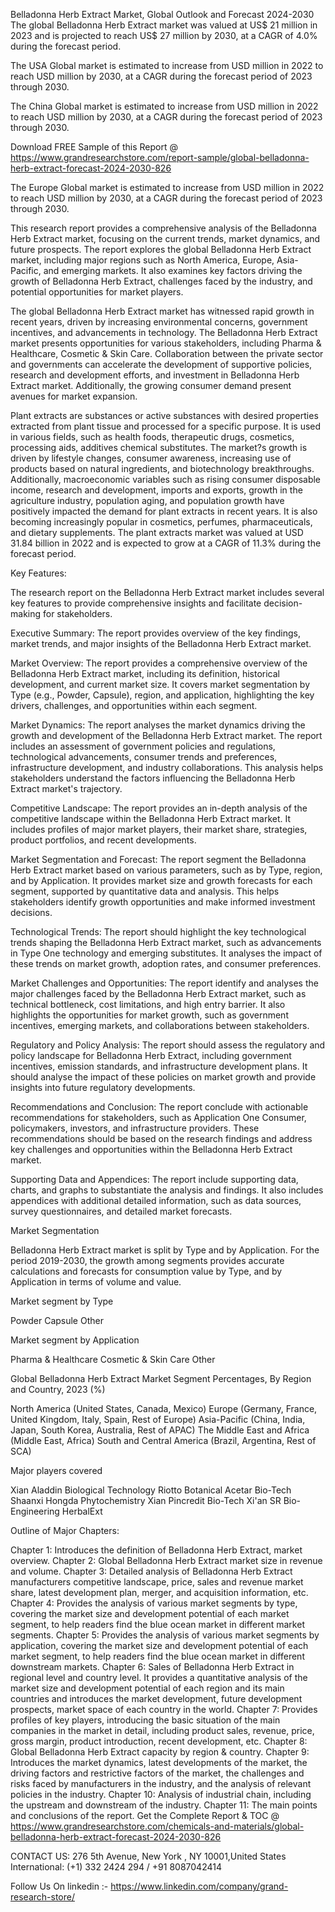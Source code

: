 Belladonna Herb Extract Market, Global Outlook and Forecast 2024-2030
The global Belladonna Herb Extract market was valued at US$ 21 million in 2023 and is projected to reach US$ 27 million by 2030, at a CAGR of 4.0% during the forecast period.

The USA Global market is estimated to increase from USD million in 2022 to reach USD million by 2030, at a CAGR during the forecast period of 2023 through 2030.

The China Global market is estimated to increase from USD million in 2022 to reach USD million by 2030, at a CAGR during the forecast period of 2023 through 2030.

Download FREE Sample of this Report @ https://www.grandresearchstore.com/report-sample/global-belladonna-herb-extract-forecast-2024-2030-826

The Europe Global market is estimated to increase from USD million in 2022 to reach USD million by 2030, at a CAGR during the forecast period of 2023 through 2030.

This research report provides a comprehensive analysis of the Belladonna Herb Extract market, focusing on the current trends, market dynamics, and future prospects. The report explores the global Belladonna Herb Extract market, including major regions such as North America, Europe, Asia-Pacific, and emerging markets. It also examines key factors driving the growth of Belladonna Herb Extract, challenges faced by the industry, and potential opportunities for market players.

The global Belladonna Herb Extract market has witnessed rapid growth in recent years, driven by increasing environmental concerns, government incentives, and advancements in technology. The Belladonna Herb Extract market presents opportunities for various stakeholders, including Pharma & Healthcare, Cosmetic & Skin Care. Collaboration between the private sector and governments can accelerate the development of supportive policies, research and development efforts, and investment in Belladonna Herb Extract market. Additionally, the growing consumer demand present avenues for market expansion.

Plant extracts are substances or active substances with desired properties extracted from plant tissue and processed for a specific purpose. It is used in various fields, such as health foods, therapeutic drugs, cosmetics, processing aids, additives chemical substitutes. The market?s growth is driven by lifestyle changes, consumer awareness, increasing use of products based on natural ingredients, and biotechnology breakthroughs. Additionally, macroeconomic variables such as rising consumer disposable income, research and development, imports and exports, growth in the agriculture industry, population aging, and population growth have positively impacted the demand for plant extracts in recent years. It is also becoming increasingly popular in cosmetics, perfumes, pharmaceuticals, and dietary supplements. The plant extracts market was valued at USD 31.84 billion in 2022 and is expected to grow at a CAGR of 11.3% during the forecast period.

Key Features:

The research report on the Belladonna Herb Extract market includes several key features to provide comprehensive insights and facilitate decision-making for stakeholders.

Executive Summary: The report provides overview of the key findings, market trends, and major insights of the Belladonna Herb Extract market.

Market Overview: The report provides a comprehensive overview of the Belladonna Herb Extract market, including its definition, historical development, and current market size. It covers market segmentation by Type (e.g., Powder, Capsule), region, and application, highlighting the key drivers, challenges, and opportunities within each segment.

Market Dynamics: The report analyses the market dynamics driving the growth and development of the Belladonna Herb Extract market. The report includes an assessment of government policies and regulations, technological advancements, consumer trends and preferences, infrastructure development, and industry collaborations. This analysis helps stakeholders understand the factors influencing the Belladonna Herb Extract market's trajectory.

Competitive Landscape: The report provides an in-depth analysis of the competitive landscape within the Belladonna Herb Extract market. It includes profiles of major market players, their market share, strategies, product portfolios, and recent developments.

Market Segmentation and Forecast: The report segment the Belladonna Herb Extract market based on various parameters, such as by Type, region, and by Application. It provides market size and growth forecasts for each segment, supported by quantitative data and analysis. This helps stakeholders identify growth opportunities and make informed investment decisions.

Technological Trends: The report should highlight the key technological trends shaping the Belladonna Herb Extract market, such as advancements in Type One technology and emerging substitutes. It analyses the impact of these trends on market growth, adoption rates, and consumer preferences.

Market Challenges and Opportunities: The report identify and analyses the major challenges faced by the Belladonna Herb Extract market, such as technical bottleneck, cost limitations, and high entry barrier. It also highlights the opportunities for market growth, such as government incentives, emerging markets, and collaborations between stakeholders.

Regulatory and Policy Analysis: The report should assess the regulatory and policy landscape for Belladonna Herb Extract, including government incentives, emission standards, and infrastructure development plans. It should analyse the impact of these policies on market growth and provide insights into future regulatory developments.

Recommendations and Conclusion: The report conclude with actionable recommendations for stakeholders, such as Application One Consumer, policymakers, investors, and infrastructure providers. These recommendations should be based on the research findings and address key challenges and opportunities within the Belladonna Herb Extract market.

Supporting Data and Appendices: The report include supporting data, charts, and graphs to substantiate the analysis and findings. It also includes appendices with additional detailed information, such as data sources, survey questionnaires, and detailed market forecasts.

Market Segmentation

Belladonna Herb Extract market is split by Type and by Application. For the period 2019-2030, the growth among segments provides accurate calculations and forecasts for consumption value by Type, and by Application in terms of volume and value.

Market segment by Type

Powder
Capsule
Other

Market segment by Application

Pharma & Healthcare
Cosmetic & Skin Care
Other

Global Belladonna Herb Extract Market Segment Percentages, By Region and Country, 2023 (%)

North America (United States, Canada, Mexico)
Europe (Germany, France, United Kingdom, Italy, Spain, Rest of Europe)
Asia-Pacific (China, India, Japan, South Korea, Australia, Rest of APAC)
The Middle East and Africa (Middle East, Africa)
South and Central America (Brazil, Argentina, Rest of SCA)

Major players covered

Xian Aladdin Biological Technology
Riotto Botanical
Acetar Bio-Tech
Shaanxi Hongda Phytochemistry
Xian Pincredit Bio-Tech
Xi'an SR Bio-Engineering
HerbalExt

Outline of Major Chapters:

Chapter 1: Introduces the definition of Belladonna Herb Extract, market overview.
Chapter 2: Global Belladonna Herb Extract market size in revenue and volume.
Chapter 3: Detailed analysis of Belladonna Herb Extract manufacturers competitive landscape, price, sales and revenue market share, latest development plan, merger, and acquisition information, etc.
Chapter 4: Provides the analysis of various market segments by type, covering the market size and development potential of each market segment, to help readers find the blue ocean market in different market segments.
Chapter 5: Provides the analysis of various market segments by application, covering the market size and development potential of each market segment, to help readers find the blue ocean market in different downstream markets.
Chapter 6: Sales of Belladonna Herb Extract in regional level and country level. It provides a quantitative analysis of the market size and development potential of each region and its main countries and introduces the market development, future development prospects, market space of each country in the world.
Chapter 7: Provides profiles of key players, introducing the basic situation of the main companies in the market in detail, including product sales, revenue, price, gross margin, product introduction, recent development, etc.
Chapter 8: Global Belladonna Herb Extract capacity by region & country.
Chapter 9: Introduces the market dynamics, latest developments of the market, the driving factors and restrictive factors of the market, the challenges and risks faced by manufacturers in the industry, and the analysis of relevant policies in the industry.
Chapter 10: Analysis of industrial chain, including the upstream and downstream of the industry.
Chapter 11: The main points and conclusions of the report.
Get the Complete Report & TOC @ https://www.grandresearchstore.com/chemicals-and-materials/global-belladonna-herb-extract-forecast-2024-2030-826

CONTACT US:
276 5th Avenue, New York , NY 10001,United States
International: (+1) 332 2424 294 / +91 8087042414

Follow Us On linkedin :- https://www.linkedin.com/company/grand-research-store/
